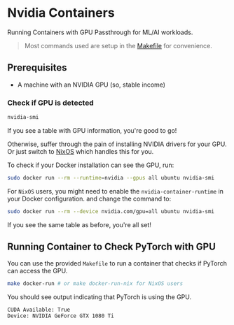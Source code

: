 # Nvidia Containers

Running Containers with GPU Passthrough for ML/AI workloads.

> Most commands used are setup in the [Makefile](./Makefile) for convenience.

## Prerequisites

- A machine with an NVIDIA GPU (so, stable income)

### Check if GPU is detected

```bash
nvidia-smi
```

If you see a table with GPU information, you're good to go!

Otherwise, suffer through the pain of installing NVIDIA drivers for your GPU. Or just switch to [NixOS](https://nixos.org/) which handles this for you.

To check if your Docker installation can see the GPU, run:

```bash
sudo docker run --rm --runtime=nvidia --gpus all ubuntu nvidia-smi
```

For `NixOS` users, you might need to enable the `nvidia-container-runtime` in your Docker configuration. and change the command to:

```bash
sudo docker run --rm --device nvidia.com/gpu=all ubuntu nvidia-smi
```

If you see the same table as before, you're all set!

## Running Container to Check PyTorch with GPU

You can use the provided `Makefile` to run a container that checks if PyTorch can access the GPU.

```bash
make docker-run # or make docker-run-nix for NixOS users
```

You should see output indicating that PyTorch is using the GPU.

```
CUDA Available: True
Device: NVIDIA GeForce GTX 1080 Ti
```
